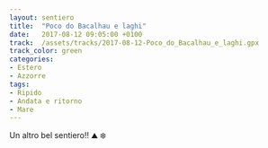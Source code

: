 ```yaml
---
layout: sentiero
title:  "Poco do Bacalhau e laghi"
date:   2017-08-12 09:05:00 +0100
track:  /assets/tracks/2017-08-12-Poco_do_Bacalhau_e_laghi.gpx
track_color: green
categories:
- Estero
- Azzorre 
tags:
- Ripido
- Andata e ritorno  
- Mare
---
```


Un altro bel sentiero!! :mountain: :snowflake: